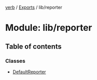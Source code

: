 [yerb](../README.md) / [Exports](../modules.md) / lib/reporter

# Module: lib/reporter

## Table of contents

### Classes

- [DefaultReporter](../classes/lib_reporter.DefaultReporter.md)
